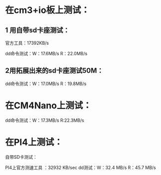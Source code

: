 # 在cm3+io板上测试：

## 1 用自带sd卡座测试：

官方工具：17392KB/s

dd命令测试：W：17.6MB/s    R：22.0MB/s

## 2用拓展出来的sd卡座测试50M：

dd命令测试：W：17.0MB/s    R：19.8MB/s





# 在CM4Nano上测试：

dd命令测试：W：17.3MB/s   R:22.3MB/s





# 在PI4上测试：

自带SD卡测试：

PI4上官方测速工具 ：32932 KB/sec   dd测试：W：32.4 MB/s  R：45.7 MB/s